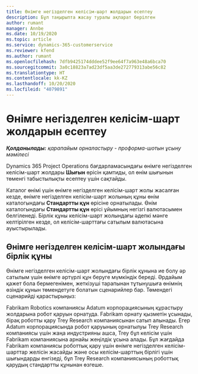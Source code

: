 ```yaml
---
title: Өнімге негізделген келісім-шарт жолдарын есептеу
description: Бұл тақырыпта жасау туралы ақпарат берілген
author: rumant
manager: Annbe
ms.date: 10/19/2020
ms.topic: article
ms.service: dynamics-365-customerservice
ms.reviewer: kfend
ms.author: rumant
ms.openlocfilehash: 7dfb9425174dddee52f9ee64f7a963e48a6bca70
ms.sourcegitcommit: 3a0c18823a7ad23df5aa3de272779313abe56c82
ms.translationtype: HT
ms.contentlocale: kk-KZ
ms.lasthandoff: 10/20/2020
ms.locfileid: "4079891"
---
```

# <a name="costing-product-based-contract-lines"></a>Өнімге негізделген келісім-шарт жолдарын есептеу

_**Қолданылады:** қарапайым орналастыру - проформа-шотын ұсыну мәмілесі_


Dynamics 365 Project Operations бағдарламасындағы өнімге негізделген келісім-шарт жолдары **Шығын** өрісін қамтиды, ол өнім шығынын төменгі табыстылықты есептеу үшін сақтайды.

Каталог өнімі үшін өнімге негізделген келісім-шарт жолы жасалған кезде, өнімге негізделген келісім-шарт жолының құны өнім каталогындағы **Стандартты құн** өрісіне орнатылады. Өнім каталогындағы **Стандартты құн** өрісі ұйымның негізгі валютасымен белгіленеді. Бірлік құны келісім-шарт жолындағы әдепкі мәнге келтірілген кезде, ол келісім-шарттағы сатылым валютасына ауыстырылады.

## <a name="unit-cost-on-a-product-based-contract-line"></a>Өнімге негізделген келісім-шарт жолындағы бірлік құны

Өнімге негізделген келісім-шарт жолындағы бірлік құнына ие болу әр сатылым үшін өнімге әртүрлі құн беруге мүмкіндік береді. Әрдайым қажет бола бермегенімен, жеткізуші тарапынан тұтынушыға өнімнің өзіндік құнын төмендетуге болатын сценарийлер бар. Төмендегі сценарийді қарастырыңыз:

Fabrikam Robotics компаниясы Adatum корпорациясының құрастыру жолдарына робот қаруын орнатуда. Fabrikam орнату қызметін ұсынады, бірақ роботты қару Trey Research компаниясынан сатып алынады. Егер Adatum корпорациясында робот қаруының орнатылуы Trey Research компаниясы үшін жаңа индустрияны ашса, Trey бұл келісім үшін Fabrikam компаниясына арнайы жеңілдік ұсына алады. Бұл жағдайда Fabrikam компаниясы роботтық қару үшін өнімге негізделген келісім-шарттар желісін жасайды және осы келісім-шарттың бірлігі үшін шығындарды енгізеді, бұл Trey Research компаниясының роботтық қарудың стандартты құнынан өзгеше.
